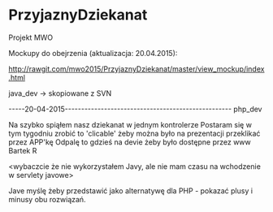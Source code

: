﻿# PrzyjaznyDziekanat
Projekt MWO

Mockupy do obejrzenia (aktualizacja: 20.04.2015):

http://rawgit.com/mwo2015/PrzyjaznyDziekanat/master/view_mockup/index.html

java_dev -> skopiowane z SVN


-----20-04-2015---------------------------------------------------
php_dev

Na szybko spiąłem nasz dziekanat w jednym kontrolerze
Postaram się w tym tygodniu zrobić to 'clicable' żeby można było na prezentacji przeklikać przez APP'kę
Odpalę to gdzieś na devie żeby było dostępne przez www
Bartek R

<wybaczcie że nie wykorzystałem Javy, ale nie mam czasu na wchodzenie w servlety javowe>

 Jave myślę żeby przedstawić jako alternatywę dla PHP - pokazać plusy i minusy obu rozwiązań.
